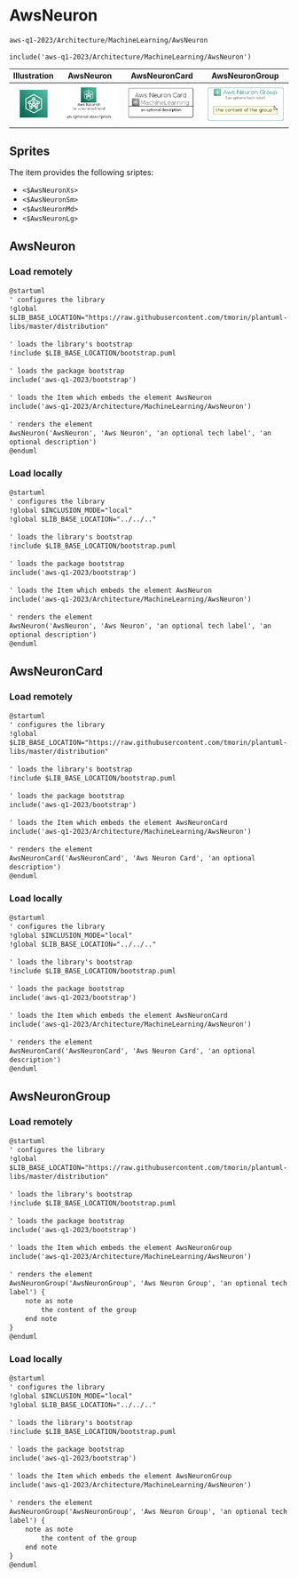 # AwsNeuron


```text
aws-q1-2023/Architecture/MachineLearning/AwsNeuron
```

```text
include('aws-q1-2023/Architecture/MachineLearning/AwsNeuron')
```



| Illustration | AwsNeuron | AwsNeuronCard | AwsNeuronGroup |
| :---: | :---: | :---: | :---: |
| ![illustration for Illustration](../../../aws-q1-2023/Architecture/MachineLearning/AwsNeuron.png) | ![illustration for AwsNeuron](../../../aws-q1-2023/Architecture/MachineLearning/AwsNeuron.Local.png) | ![illustration for AwsNeuronCard](../../../aws-q1-2023/Architecture/MachineLearning/AwsNeuronCard.Local.png) | ![illustration for AwsNeuronGroup](../../../aws-q1-2023/Architecture/MachineLearning/AwsNeuronGroup.Local.png) |



## Sprites
The item provides the following sriptes:

- `<$AwsNeuronXs>`
- `<$AwsNeuronSm>`
- `<$AwsNeuronMd>`
- `<$AwsNeuronLg>`





## AwsNeuron

### Load remotely
```plantuml
@startuml
' configures the library
!global $LIB_BASE_LOCATION="https://raw.githubusercontent.com/tmorin/plantuml-libs/master/distribution"

' loads the library's bootstrap
!include $LIB_BASE_LOCATION/bootstrap.puml

' loads the package bootstrap
include('aws-q1-2023/bootstrap')

' loads the Item which embeds the element AwsNeuron
include('aws-q1-2023/Architecture/MachineLearning/AwsNeuron')

' renders the element
AwsNeuron('AwsNeuron', 'Aws Neuron', 'an optional tech label', 'an optional description')
@enduml
```

### Load locally
```plantuml
@startuml
' configures the library
!global $INCLUSION_MODE="local"
!global $LIB_BASE_LOCATION="../../.."

' loads the library's bootstrap
!include $LIB_BASE_LOCATION/bootstrap.puml

' loads the package bootstrap
include('aws-q1-2023/bootstrap')

' loads the Item which embeds the element AwsNeuron
include('aws-q1-2023/Architecture/MachineLearning/AwsNeuron')

' renders the element
AwsNeuron('AwsNeuron', 'Aws Neuron', 'an optional tech label', 'an optional description')
@enduml
```

## AwsNeuronCard

### Load remotely
```plantuml
@startuml
' configures the library
!global $LIB_BASE_LOCATION="https://raw.githubusercontent.com/tmorin/plantuml-libs/master/distribution"

' loads the library's bootstrap
!include $LIB_BASE_LOCATION/bootstrap.puml

' loads the package bootstrap
include('aws-q1-2023/bootstrap')

' loads the Item which embeds the element AwsNeuronCard
include('aws-q1-2023/Architecture/MachineLearning/AwsNeuron')

' renders the element
AwsNeuronCard('AwsNeuronCard', 'Aws Neuron Card', 'an optional description')
@enduml
```

### Load locally
```plantuml
@startuml
' configures the library
!global $INCLUSION_MODE="local"
!global $LIB_BASE_LOCATION="../../.."

' loads the library's bootstrap
!include $LIB_BASE_LOCATION/bootstrap.puml

' loads the package bootstrap
include('aws-q1-2023/bootstrap')

' loads the Item which embeds the element AwsNeuronCard
include('aws-q1-2023/Architecture/MachineLearning/AwsNeuron')

' renders the element
AwsNeuronCard('AwsNeuronCard', 'Aws Neuron Card', 'an optional description')
@enduml
```

## AwsNeuronGroup

### Load remotely
```plantuml
@startuml
' configures the library
!global $LIB_BASE_LOCATION="https://raw.githubusercontent.com/tmorin/plantuml-libs/master/distribution"

' loads the library's bootstrap
!include $LIB_BASE_LOCATION/bootstrap.puml

' loads the package bootstrap
include('aws-q1-2023/bootstrap')

' loads the Item which embeds the element AwsNeuronGroup
include('aws-q1-2023/Architecture/MachineLearning/AwsNeuron')

' renders the element
AwsNeuronGroup('AwsNeuronGroup', 'Aws Neuron Group', 'an optional tech label') {
    note as note
        the content of the group
    end note
}
@enduml
```

### Load locally
```plantuml
@startuml
' configures the library
!global $INCLUSION_MODE="local"
!global $LIB_BASE_LOCATION="../../.."

' loads the library's bootstrap
!include $LIB_BASE_LOCATION/bootstrap.puml

' loads the package bootstrap
include('aws-q1-2023/bootstrap')

' loads the Item which embeds the element AwsNeuronGroup
include('aws-q1-2023/Architecture/MachineLearning/AwsNeuron')

' renders the element
AwsNeuronGroup('AwsNeuronGroup', 'Aws Neuron Group', 'an optional tech label') {
    note as note
        the content of the group
    end note
}
@enduml
```

